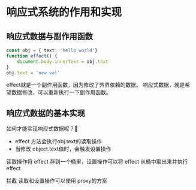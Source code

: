 # 响应式系统的作用和实现

## 响应式数据与副作用函数

``` ts
const obj = { text: 'hello world'}
function effect() {
	document.body.innerText = obj.text
}
obj.text = 'new val'
```

effect就是一个副作用函数，因为修改了外界依赖的数据。
响应式数据，就是希望数据修改，可以重新执行一下副作用函数。

## 响应式数据的基本实现
如何才能实现响应式数据呢？🤔
* effect 方法会执行obj.text的读取操作
* 当修改 object.text值时，会触发设置操作

读取操作将 effect 存到一个桶里，设置操作可以将 effect 从桶中取出来并执行effect

拦截 读取和设置操作可以使用 proxy的方案

